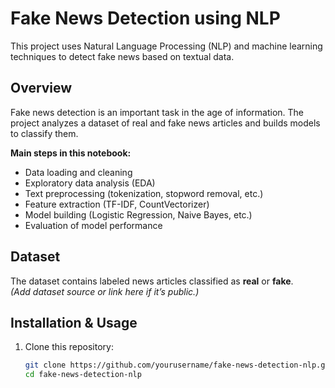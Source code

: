# Fake News Detection using NLP

This project uses Natural Language Processing (NLP) and machine learning techniques to detect fake news based on textual data.

## Overview

Fake news detection is an important task in the age of information. The project analyzes a dataset of real and fake news articles and builds models to classify them.

**Main steps in this notebook:**
- Data loading and cleaning
- Exploratory data analysis (EDA)
- Text preprocessing (tokenization, stopword removal, etc.)
- Feature extraction (TF-IDF, CountVectorizer)
- Model building (Logistic Regression, Naive Bayes, etc.)
- Evaluation of model performance

## Dataset

The dataset contains labeled news articles classified as **real** or **fake**.  
*(Add dataset source or link here if it’s public.)*

## Installation & Usage

1. Clone this repository:
   ```bash
   git clone https://github.com/yourusername/fake-news-detection-nlp.git
   cd fake-news-detection-nlp
